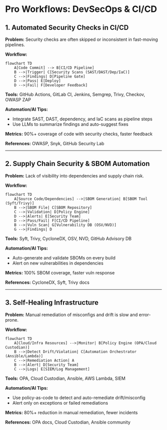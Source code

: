 # Pro Workflows: DevSecOps & CI/CD

## 1. Automated Security Checks in CI/CD
**Problem:** Security checks are often skipped or inconsistent in fast-moving pipelines.

**Workflow:**
```mermaid
flowchart TD
    A[Code Commit] --> B[CI/CD Pipeline]
    B -->|Trigger| C[Security Scans (SAST/DAST/Dep/IaC)]
    C -->|Findings| D[Pipeline Gate]
    D -->|Pass| E[Deploy]
    D -->|Fail| F[Developer Feedback]
```
**Tools:** GitHub Actions, GitLab CI, Jenkins, Semgrep, Trivy, Checkov, OWASP ZAP

**Automation/AI Tips:**
- Integrate SAST, DAST, dependency, and IaC scans as pipeline steps
- Use LLMs to summarize findings and auto-suggest fixes

**Metrics:** 90%+ coverage of code with security checks, faster feedback

**References:** OWASP, Snyk, GitHub Security Lab

---

## 2. Supply Chain Security & SBOM Automation
**Problem:** Lack of visibility into dependencies and supply chain risk.

**Workflow:**
```mermaid
flowchart TD
    A[Source Code/Dependencies] -->|SBOM Generation| B[SBOM Tool (Syft/Trivy)]
    B -->|SBOM File| C[SBOM Repository]
    C -->|Validation| D[Policy Engine]
    D -->|Alerts| E[Security Team]
    D -->|Pass/Fail| F[CI/CD Pipeline]
    B -->|Vuln Scan| G[Vulnerability DB (OSV/NVD)]
    G -->|Findings| D
```
**Tools:** Syft, Trivy, CycloneDX, OSV, NVD, GitHub Advisory DB

**Automation/AI Tips:**
- Auto-generate and validate SBOMs on every build
- Alert on new vulnerabilities in dependencies

**Metrics:** 100% SBOM coverage, faster vuln response

**References:** CycloneDX, Syft, Trivy docs

---

## 3. Self-Healing Infrastructure
**Problem:** Manual remediation of misconfigs and drift is slow and error-prone.

**Workflow:**
```mermaid
flowchart TD
    A[Cloud/Infra Resources] -->|Monitor| B[Policy Engine (OPA/Cloud Custodian)]
    B -->|Detect Drift/Violation| C[Automation Orchestrator (Ansible/Lambda)]
    C -->|Remediation Action| A
    B -->|Alert| D[Security Team]
    C -->|Logs| E[SIEM/Log Management]
```
**Tools:** OPA, Cloud Custodian, Ansible, AWS Lambda, SIEM

**Automation/AI Tips:**
- Use policy-as-code to detect and auto-remediate drift/misconfig
- Alert only on exceptions or failed remediations

**Metrics:** 80%+ reduction in manual remediation, fewer incidents

**References:** OPA docs, Cloud Custodian, Ansible community 